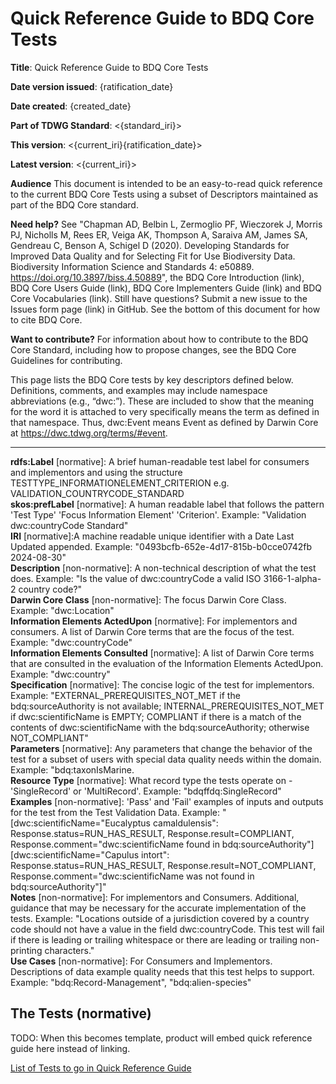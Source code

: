 # Quick Reference Guide to BDQ Core Tests

**Title**: Quick Reference Guide to BDQ Core Tests

**Date version issued**: {ratification_date}

**Date created**: {created_date}

**Part of TDWG Standard**: <{standard_iri}>

**This version**: <{current_iri}{ratification_date}>

**Latest version**: <{current_iri}>

**Audience** This document is intended to be an easy-to-read quick reference to the current BDQ Core Tests using a subset of Descriptors maintained as part of the BDQ Core standard.

**Need help?** See "Chapman AD, Belbin L, Zermoglio PF, Wieczorek J, Morris PJ, Nicholls M, Rees ER, Veiga AK, Thompson A, Saraiva AM, James SA, Gendreau C, Benson A, Schigel D (2020). Developing Standards for Improved Data Quality and for Selecting Fit for Use Biodiversity Data. Biodiversity Information Science and Standards 4: e50889. https://doi.org/10.3897/biss.4.50889", the BDQ Core Introduction (link), BDQ Core Users Guide (link), BDQ Core Implementers Guide (link) and BDQ Core Vocabularies (link). Still have questions? Submit a new issue to the Issues form page (link) in GitHub. See the bottom of this document for how to cite BDQ Core.

**Want to contribute?** For information about how to contribute to the BDQ Core Standard, including how to propose changes, see the BDQ Core Guidelines for contributing.

This page lists the BDQ Core tests by key descriptors defined below. Definitions, comments, and examples may include namespace abbreviations (e.g., “dwc:”). These are included to show that the meaning for the word it is attached to very specifically means the term as defined in that namespace. Thus, dwc:Event means Event as defined by Darwin Core at https://dwc.tdwg.org/terms/#event.

---

**rdfs:Label** [normative]: A brief human-readable test label for consumers and implementors and using the structure TESTTYPE_INFORMATIONELEMENT_CRITERION e.g. VALIDATION_COUNTRYCODE_STANDARD\
**skos:prefLabel** [normative]: A human readable label that follows the pattern 'Test Type' 'Focus Information Element' 'Criterion'. Example: "Validation dwc:countryCode Standard"\
**IRI** [normative]:A machine readable unique identifier with a Date Last Updated appended. Example: "0493bcfb-652e-4d17-815b-b0cce0742fb 2024-08-30"\
**Description** [non-normative]: A non-technical description of what the test does. Example: "Is the value of dwc:countryCode a valid ISO 3166-1-alpha-2 country code?"\
**Darwin Core Class** [non-normative]: The focus Darwin Core Class. Example: "dwc:Location"\
**Information Elements ActedUpon** [normative]: For implementors and consumers. A list of Darwin Core terms that are the focus of the test. Example: "dwc:countryCode"\
**Information Elements Consulted** [normative]: A list of Darwin Core terms that are consulted in the evaluation of the Information Elements ActedUpon. Example: "dwc:country"\
**Specification** [normative]: The concise logic of the test for implementors. Example: "EXTERNAL_PREREQUISITES_NOT_MET if the bdq:sourceAuthority is not available; INTERNAL_PREREQUISITES_NOT_MET if dwc:scientificName is EMPTY; COMPLIANT if there is a match of the contents of dwc:scientificName with the bdq:sourceAuthority; otherwise NOT_COMPLIANT"\
**Parameters** [normative]: Any parameters that change the behavior of the test for a subset of users with special data quality needs within the domain. Example: "bdq:taxonIsMarine.\
**Resource Type** [normative]: What record type the tests operate on - 'SingleRecord' or 'MultiRecord'. Example: "bdqffdq:SingleRecord"\
**Examples** [non-normative]: 'Pass' and 'Fail' examples of inputs and outputs for the test from the Test Validation Data. Example: "[dwc:scientificName="Eucalyptus camaldulensis": Response.status=RUN_HAS_RESULT, Response.result=COMPLIANT, Response.comment="dwc:scientificName found in bdq:sourceAuthority"]
[dwc:scientificName="Capulus intort": Response.status=RUN_HAS_RESULT, Response.result=NOT_COMPLIANT, Response.comment="dwc:scientificName was not found in bdq:sourceAuthority"]"\
**Notes** [non-normative]: For implementors and Consumers. Additional, guidance that may be necessary for the accurate implementation of the tests. Example: "Locations outside of a jurisdiction covered by a country code should not have a value in the field dwc:countryCode. This test will fail if there is leading or trailing whitespace or there are leading or trailing non-printing characters."\
**Use Cases** [non-normative]: For Consumers and Implementors. Descriptions of data example quality needs that this test helps to support. Example: "bdq:Record-Management", "bdq:alien-species"

## The Tests (normative)

TODO: When this becomes template, product will embed quick reference guide here instead of linking.

[List of Tests to go in Quick Reference Guide](https://github.com/tdwg/bdq/blob/master/tg2/core/generation/docs/core_tests_quick_reference.md)
